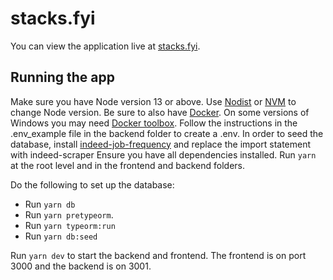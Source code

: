 # stacks.fyi

You can view the application live at [stacks.fyi](https://stacks.fyi/).

## Running the app
Make sure you have Node version 13 or above. Use [Nodist](https://github.com/nullivex/nodist) or [NVM](https://github.com/nvm-sh/nvm) to change Node version. Be sure to also have [Docker](https://docs.docker.com/). On some versions of Windows you may need [Docker toolbox](https://docs.docker.com/toolbox/toolbox_install_windows/). Follow the instructions in the .env_example file in the backend folder to create a .env.
In order to seed the database, install [indeed-job-frequency](https://www.npmjs.com/package/indeed-job-frequency) and replace the import statement with indeed-scraper
Ensure you have all dependencies installed. Run `yarn` at the root level and in the frontend and backend folders.

Do the following to set up the database:
- Run `yarn db`
- Run `yarn pretypeorm`. 
- Run `yarn typeorm:run`
- Run `yarn db:seed`

Run `yarn dev` to start the backend and frontend. The frontend is on port 3000 and the backend is on 3001.
